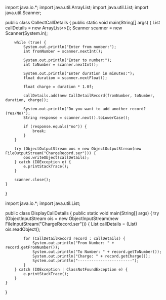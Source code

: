import java.io.*;
import java.util.ArrayList;
import java.util.List;
import java.util.Scanner;

public class CollectCallDetails {
    public static void main(String[] args) {
        List<CallDetailRecord> callDetails = new ArrayList<>();
        Scanner scanner = new Scanner(System.in);
        
        while (true) {
            System.out.println("Enter from number:");
            int fromNumber = scanner.nextInt();
            
            System.out.println("Enter to number:");
            int toNumber = scanner.nextInt();
            
            System.out.println("Enter duration in minutes:");
            float duration = scanner.nextFloat();
            
            float charge = duration * 1.0f;
            
            callDetails.add(new CallDetailRecord(fromNumber, toNumber, duration, charge));
            
            System.out.println("Do you want to add another record? (Yes/No)");
            String response = scanner.next().toLowerCase();
            
            if (response.equals("no")) {
                break;
            }
        }
        
        try (ObjectOutputStream oos = new ObjectOutputStream(new FileOutputStream("ChargeRecord.ser"))) {
            oos.writeObject(callDetails);
        } catch (IOException e) {
            e.printStackTrace();
        }
        
        scanner.close();
    }
}

import java.io.*;
import java.util.List;

public class DisplayCallDetails {
    public static void main(String[] args) {
        try (ObjectInputStream ois = new ObjectInputStream(new FileInputStream("ChargeRecord.ser"))) {
            List<CallDetailRecord> callDetails = (List<CallDetailRecord>) ois.readObject();
            
            for (CallDetailRecord record : callDetails) {
                System.out.println("From Number: " + record.getFromNumber());
                System.out.println("To Number: " + record.getToNumber());
                System.out.println("Charge: " + record.getCharge());
                System.out.println("------------------------");
            }
        } catch (IOException | ClassNotFoundException e) {
            e.printStackTrace();
        }
    }
}
